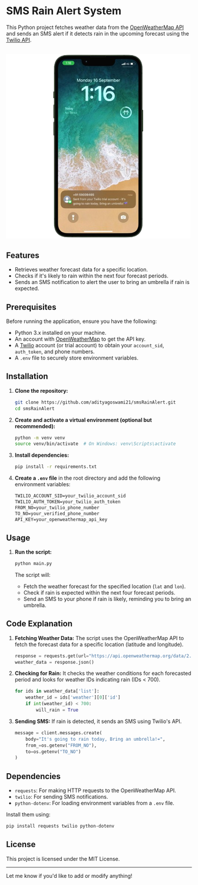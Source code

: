 
# SMS Rain Alert System

This Python project fetches weather data from the [OpenWeatherMap API](https://openweathermap.org/api) and sends an SMS alert if it detects rain in the upcoming forecast using the [Twilio API](https://www.twilio.com/docs/usage/api).

## 
![sms-image](twilio-sms-ss-mock.png)

## Features
- Retrieves weather forecast data for a specific location.
- Checks if it's likely to rain within the next four forecast periods.
- Sends an SMS notification to alert the user to bring an umbrella if rain is expected.

## Prerequisites
Before running the application, ensure you have the following:

- Python 3.x installed on your machine.
- An account with [OpenWeatherMap](https://home.openweathermap.org/users/sign_up) to get the API key.
- A [Twilio](https://www.twilio.com/) account (or trial account) to obtain your `account_sid`, `auth_token`, and phone numbers.
- A `.env` file to securely store environment variables.

## Installation

1. **Clone the repository:**

   ```bash
   git clone https://github.com/adityagoswami21/smsRainAlert.git
   cd smsRainAlert
   ```

2. **Create and activate a virtual environment (optional but recommended):**

   ```bash
   python -m venv venv
   source venv/bin/activate  # On Windows: venv\Scripts\activate
   ```

3. **Install dependencies:**

   ```bash
   pip install -r requirements.txt
   ```

4. **Create a `.env` file** in the root directory and add the following environment variables:

   ```env
   TWILIO_ACCOUNT_SID=your_twilio_account_sid
   TWILIO_AUTH_TOKEN=your_twilio_auth_token
   FROM_NO=your_twilio_phone_number
   TO_NO=your_verified_phone_number
   API_KEY=your_openweathermap_api_key
   ```

## Usage

1. **Run the script:**

   ```bash
   python main.py
   ```

   The script will:

   - Fetch the weather forecast for the specified location (`lat` and `lon`).
   - Check if rain is expected within the next four forecast periods.
   - Send an SMS to your phone if rain is likely, reminding you to bring an umbrella.

## Code Explanation

1. **Fetching Weather Data:**
   The script uses the OpenWeatherMap API to fetch the forecast data for a specific location (latitude and longitude).

   ```python
   response = requests.get(url="https://api.openweathermap.org/data/2.5/forecast", params=params)
   weather_data = response.json()
   ```

2. **Checking for Rain:**
   It checks the weather conditions for each forecasted period and looks for weather IDs indicating rain (IDs < 700).

   ```python
   for ids in weather_data['list']:
       weather_id = ids['weather'][0]['id']
       if int(weather_id) < 700:
           will_rain = True
   ```

3. **Sending SMS:**
   If rain is detected, it sends an SMS using Twilio's API.

   ```python
   message = client.messages.create(
       body="It's going to rain today, Bring an umbrella!☔",
       from_=os.getenv("FROM_NO"),
       to=os.getenv("TO_NO")
   )
   ```

## Dependencies

- `requests`: For making HTTP requests to the OpenWeatherMap API.
- `twilio`: For sending SMS notifications.
- `python-dotenv`: For loading environment variables from a `.env` file.

Install them using:

```bash
pip install requests twilio python-dotenv
```

## License

This project is licensed under the MIT License.

---

Let me know if you'd like to add or modify anything!